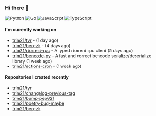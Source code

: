### Hi there 👋

![Python](https://img.shields.io/badge/python-3670A0?style=for-the-badge&logo=python&logoColor=ffdd54)
![Go](https://img.shields.io/badge/go-%2300ADD8.svg?style=for-the-badge&logo=go&logoColor=white)
![JavaScript](https://img.shields.io/badge/javascript-%23323330.svg?style=for-the-badge&logo=javascript&logoColor=%23F7DF1E)
![TypeScript](https://img.shields.io/badge/typescript-%23007ACC.svg?style=for-the-badge&logo=typescript&logoColor=white)

#### I'm currently working on

- [trim21/tyr](https://github.com/trim21/tyr) -  (1 day ago)
- [trim21/bep-zh](https://github.com/trim21/bep-zh) -  (4 days ago)
- [trim21/rtorrent-rpc](https://github.com/trim21/rtorrent-rpc) - A typed rtorrent rpc client (5 days ago)
- [trim21/bencode-py](https://github.com/trim21/bencode-py) - A fast and correct bencode serialize/deserialize library (1 week ago)
- [trim21/actions-cron](https://github.com/trim21/actions-cron) -  (1 week ago)

#### Repositories I created recently

- [trim21/tyr](https://github.com/trim21/tyr)
- [trim21/changelog-previous-tag](https://github.com/trim21/changelog-previous-tag)
- [trim21/bump-pep621](https://github.com/trim21/bump-pep621)
- [trim21/poetry-bug-maybe](https://github.com/trim21/poetry-bug-maybe)
- [trim21/bep-zh](https://github.com/trim21/bep-zh)
